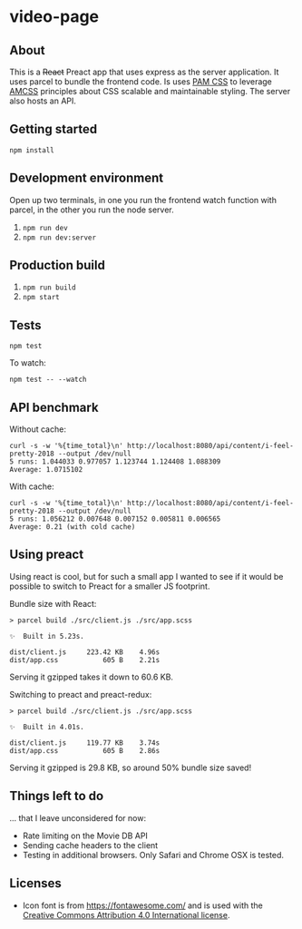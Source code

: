 # video-page

## About

This is a ~~React~~ Preact app that uses express as the server application. It uses parcel to bundle the frontend code. Is uses [PAM CSS](https://mrgreentech.github.io/pam/) to leverage [AMCSS](https://amcss.github.io/) principles about CSS scalable and maintainable styling. The server also hosts an API.

## Getting started

`npm install`

## Development environment

Open up two terminals, in one you run the frontend watch function with parcel, in the other you run the node server.

1. `npm run dev`
2. `npm run dev:server`

## Production build

1. `npm run build`
2. `npm start`

## Tests

`npm test`

To watch:

`npm test -- --watch`

## API benchmark

Without cache:

```
curl -s -w '%{time_total}\n' http://localhost:8080/api/content/i-feel-pretty-2018 --output /dev/null
5 runs: 1.044033 0.977057 1.123744 1.124408 1.088309
Average: 1.0715102
```

With cache:

```
curl -s -w '%{time_total}\n' http://localhost:8080/api/content/i-feel-pretty-2018 --output /dev/null
5 runs: 1.056212 0.007648 0.007152 0.005811 0.006565
Average: 0.21 (with cold cache)
```

## Using preact

Using react is cool, but for such a small app I wanted to see if it would be possible to switch to Preact for a smaller JS footprint.

Bundle size with React:

```
> parcel build ./src/client.js ./src/app.scss

✨  Built in 5.23s.

dist/client.js     223.42 KB    4.96s
dist/app.css           605 B    2.21s
```

Serving it gzipped takes it down to 60.6 KB.

Switching to preact and preact-redux:

```
> parcel build ./src/client.js ./src/app.scss

✨  Built in 4.01s.

dist/client.js     119.77 KB    3.74s
dist/app.css           605 B    2.86s
```

Serving it gzipped is 29.8 KB, so around 50% bundle size saved!

## Things left to do

... that I leave unconsidered for now:

-   Rate limiting on the Movie DB API
-   Sending cache headers to the client
-   Testing in additional browsers. Only Safari and Chrome OSX is tested.

## Licenses

-   Icon font is from https://fontawesome.com/ and is used with the [Creative Commons Attribution 4.0 International license](https://fontawesome.com/license).

